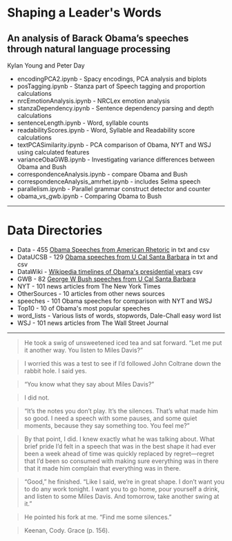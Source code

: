 # Shaping a Leader's Words
## An analysis of Barack Obama’s speeches through natural language processing

Kylan Young and Peter Day

* encodingPCA2.ipynb - Spacy encodings, PCA analysis and biplots
* posTagging.ipynb - Stanza part of Speech tagging and proportion calculations
* nrcEmotionAnalysis.ipynb - NRCLex emotion analysis
* stanzaDependency.ipynb - Sentence dependency parsing and depth calculations
* sentenceLength.ipynb - Word, syllable counts
* readabilityScores.ipynb - Word, Syllable and Readability score calculations
* textPCASimilarity.ipynb - PCA comparison of Obama, NYT and WSJ using calculated features
* varianceObaGWB.ipynb - Investigating variance differences between Obama and Bush
* correspondenceAnalysis.ipynb - compare Obama and Bush
* correspondenceAnalysis_amrhet.ipynb - includes Selma speech
* parallelism.ipynb - Parallel grammar construct detector and counter
* obama_vs_gwb.ipynb - Comparing Obama to Bush

------------------------------------------------------------------------------

# Data Directories

* Data - 455 [Obama Speeches from American Rhetoric](https://www.americanrhetoric.com/barackobamaspeeches.htm) in txt and csv
* DataUCSB - 129 [Obama speeches from U Cal Santa Barbara](https://www.presidency.ucsb.edu/documents/barack-obama-event-timeline) in txt and csv
* DataWiki - [Wikipedia timelines of Obama's presidential years](https://en.wikipedia.org/wiki/Timeline_of_the_Barack_Obama_presidency) csv
* GWB - 82 [George W Bush speeches from U Cal Santa Barbara](https://www.presidency.ucsb.edu/documents/george-w-bush-event-timeline)
* NYT - 101 news articles from The New York Times
* OtherSources - 10 articles from other news sources
* speeches - 101 Obama speeches for comparison with NYT and WSJ
* Top10 - 10 of Obama's most popular speeches
* word_lists - Various lists of words, stopwords, Dale-Chall easy word list
* WSJ - 101 news articles from The Wall Street Journal

------------------------------------------------------------------------------

> He took a swig of unsweetened iced tea and sat forward. “Let me put it another way. You listen to Miles Davis?”

> I worried this was a test to see if I’d followed John Coltrane down the rabbit hole. I said yes.

> “You know what they say about Miles Davis?”

> I did not.

> “It’s the notes you don’t play. It’s the silences. That’s what made him so good. I need a speech with some pauses, and some quiet moments, because they say something too. You feel me?”

> By that point, I did. I knew exactly what he was talking about. What brief pride I’d felt in a speech that was in the best shape it had ever been a week ahead of time was quickly replaced by regret—regret that I’d been so consumed with making sure everything was in there that it made him complain that everything was in there.

> “Good,” he finished. “Like I said, we’re in great shape. I don’t want you to do any work tonight. I want you to go home, pour yourself a drink, and listen to some Miles Davis. And tomorrow, take another swing at it.”

> He pointed his fork at me. “Find me some silences.”

> Keenan, Cody. Grace (p. 156). 
